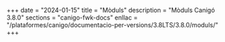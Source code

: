 +++
date        = "2024-01-15"
title       = "Mòduls"
description = "Mòduls Canigó 3.8.0"
sections    = "canigo-fwk-docs"
enllac		= "/plataformes/canigo/documentacio-per-versions/3.8LTS/3.8.0/moduls/"
+++